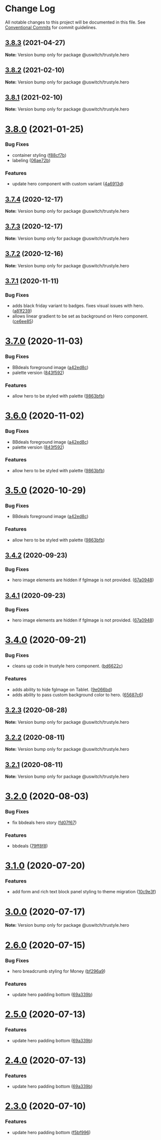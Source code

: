 # Change Log

All notable changes to this project will be documented in this file.
See [Conventional Commits](https://conventionalcommits.org) for commit guidelines.

## [3.8.3](https://github.com/uswitch/trustyle/compare/@uswitch/trustyle.hero@3.8.2...@uswitch/trustyle.hero@3.8.3) (2021-04-27)

**Note:** Version bump only for package @uswitch/trustyle.hero





## [3.8.2](https://github.com/uswitch/trustyle/compare/@uswitch/trustyle.hero@3.8.0...@uswitch/trustyle.hero@3.8.2) (2021-02-10)

**Note:** Version bump only for package @uswitch/trustyle.hero





## [3.8.1](https://github.com/uswitch/trustyle/compare/@uswitch/trustyle.hero@3.8.0...@uswitch/trustyle.hero@3.8.1) (2021-02-10)

**Note:** Version bump only for package @uswitch/trustyle.hero





# [3.8.0](https://github.com/uswitch/trustyle/compare/@uswitch/trustyle.hero@3.7.4...@uswitch/trustyle.hero@3.8.0) (2021-01-25)


### Bug Fixes

* container styling ([f88cf7b](https://github.com/uswitch/trustyle/commit/f88cf7b))
* labeling ([06ae72b](https://github.com/uswitch/trustyle/commit/06ae72b))


### Features

* update hero component with custom variant ([4a6913d](https://github.com/uswitch/trustyle/commit/4a6913d))





## [3.7.4](https://github.com/uswitch/trustyle/compare/@uswitch/trustyle.hero@3.7.2...@uswitch/trustyle.hero@3.7.4) (2020-12-17)

**Note:** Version bump only for package @uswitch/trustyle.hero





## [3.7.3](https://github.com/uswitch/trustyle/compare/@uswitch/trustyle.hero@3.7.2...@uswitch/trustyle.hero@3.7.3) (2020-12-17)

**Note:** Version bump only for package @uswitch/trustyle.hero





## [3.7.2](https://github.com/uswitch/trustyle/compare/@uswitch/trustyle.hero@3.7.1...@uswitch/trustyle.hero@3.7.2) (2020-12-16)

**Note:** Version bump only for package @uswitch/trustyle.hero





## [3.7.1](https://github.com/uswitch/trustyle/compare/@uswitch/trustyle.hero@3.7.0...@uswitch/trustyle.hero@3.7.1) (2020-11-11)


### Bug Fixes

* adds black friday variant to badges. fixes visual issues with hero. ([a81f239](https://github.com/uswitch/trustyle/commit/a81f239))
* allows linear gradient to be set as background on Hero component. ([ce6ee85](https://github.com/uswitch/trustyle/commit/ce6ee85))





# [3.7.0](https://github.com/uswitch/trustyle/compare/@uswitch/trustyle.hero@3.4.4...@uswitch/trustyle.hero@3.7.0) (2020-11-03)


### Bug Fixes

* BBdeals foreground image ([a42ed8c](https://github.com/uswitch/trustyle/commit/a42ed8c))
* palette version ([843f592](https://github.com/uswitch/trustyle/commit/843f592))


### Features

* allow hero to be styled with palette ([9863bfb](https://github.com/uswitch/trustyle/commit/9863bfb))





# [3.6.0](https://github.com/uswitch/trustyle/compare/@uswitch/trustyle.hero@3.4.4...@uswitch/trustyle.hero@3.6.0) (2020-11-02)


### Bug Fixes

* BBdeals foreground image ([a42ed8c](https://github.com/uswitch/trustyle/commit/a42ed8c))
* palette version ([843f592](https://github.com/uswitch/trustyle/commit/843f592))


### Features

* allow hero to be styled with palette ([9863bfb](https://github.com/uswitch/trustyle/commit/9863bfb))





# [3.5.0](https://github.com/uswitch/trustyle/compare/@uswitch/trustyle.hero@3.4.4...@uswitch/trustyle.hero@3.5.0) (2020-10-29)


### Bug Fixes

* BBdeals foreground image ([a42ed8c](https://github.com/uswitch/trustyle/commit/a42ed8c))


### Features

* allow hero to be styled with palette ([9863bfb](https://github.com/uswitch/trustyle/commit/9863bfb))





## [3.4.2](https://github.com/uswitch/trustyle/compare/@uswitch/trustyle.hero@3.4.0...@uswitch/trustyle.hero@3.4.2) (2020-09-23)


### Bug Fixes

* hero image elements are hidden if fgImage is not provided. ([67a0948](https://github.com/uswitch/trustyle/commit/67a0948))





## [3.4.1](https://github.com/uswitch/trustyle/compare/@uswitch/trustyle.hero@3.4.0...@uswitch/trustyle.hero@3.4.1) (2020-09-23)


### Bug Fixes

* hero image elements are hidden if fgImage is not provided. ([67a0948](https://github.com/uswitch/trustyle/commit/67a0948))





# [3.4.0](https://github.com/uswitch/trustyle/compare/@uswitch/trustyle.hero@3.3.1...@uswitch/trustyle.hero@3.4.0) (2020-09-21)


### Bug Fixes

* cleans up code in trustyle hero component. ([bd6622c](https://github.com/uswitch/trustyle/commit/bd6622c))


### Features

* adds ability to hide fgImage on Tablet. ([9e066bd](https://github.com/uswitch/trustyle/commit/9e066bd))
* adds ability to pass custom background color to hero. ([65687c6](https://github.com/uswitch/trustyle/commit/65687c6))





## [3.2.3](https://github.com/uswitch/trustyle/compare/@uswitch/trustyle.hero@3.2.4...@uswitch/trustyle.hero@3.2.3) (2020-08-28)

**Note:** Version bump only for package @uswitch/trustyle.hero





## [3.2.2](https://github.com/uswitch/trustyle/compare/@uswitch/trustyle.hero@3.2.1...@uswitch/trustyle.hero@3.2.2) (2020-08-11)

**Note:** Version bump only for package @uswitch/trustyle.hero





## [3.2.1](https://github.com/uswitch/trustyle/compare/@uswitch/trustyle.hero@3.2.0...@uswitch/trustyle.hero@3.2.1) (2020-08-11)

**Note:** Version bump only for package @uswitch/trustyle.hero





# [3.2.0](https://github.com/uswitch/trustyle/compare/@uswitch/trustyle.hero@3.1.0...@uswitch/trustyle.hero@3.2.0) (2020-08-03)


### Bug Fixes

* fix bbdeals hero story ([fd07f67](https://github.com/uswitch/trustyle/commit/fd07f67))


### Features

* bbdeals ([79ff8f8](https://github.com/uswitch/trustyle/commit/79ff8f8))





# [3.1.0](https://github.com/uswitch/trustyle/compare/@uswitch/trustyle.hero@3.0.0...@uswitch/trustyle.hero@3.1.0) (2020-07-20)


### Features

* add form and rich text block panel styling to theme migration ([10c9e3f](https://github.com/uswitch/trustyle/commit/10c9e3f))





# [3.0.0](https://github.com/uswitch/trustyle/compare/@uswitch/trustyle.hero@2.6.0...@uswitch/trustyle.hero@3.0.0) (2020-07-17)

**Note:** Version bump only for package @uswitch/trustyle.hero





# [2.6.0](https://github.com/uswitch/trustyle/compare/@uswitch/trustyle.hero@2.2.0...@uswitch/trustyle.hero@2.6.0) (2020-07-15)


### Bug Fixes

* hero breadcrumb styling for Money ([bf296a9](https://github.com/uswitch/trustyle/commit/bf296a9))


### Features

* update hero padding bottom ([69a339b](https://github.com/uswitch/trustyle/commit/69a339b))





# [2.5.0](https://github.com/uswitch/trustyle/compare/@uswitch/trustyle.hero@2.2.0...@uswitch/trustyle.hero@2.5.0) (2020-07-13)


### Features

* update hero padding bottom ([69a339b](https://github.com/uswitch/trustyle/commit/69a339b))





# [2.4.0](https://github.com/uswitch/trustyle/compare/@uswitch/trustyle.hero@2.2.0...@uswitch/trustyle.hero@2.4.0) (2020-07-13)


### Features

* update hero padding bottom ([69a339b](https://github.com/uswitch/trustyle/commit/69a339b))





# [2.3.0](https://github.com/uswitch/trustyle/compare/@uswitch/trustyle.hero@2.2.0...@uswitch/trustyle.hero@2.3.0) (2020-07-10)


### Features

* update hero padding bottom ([f5bf996](https://github.com/uswitch/trustyle/commit/f5bf996))
